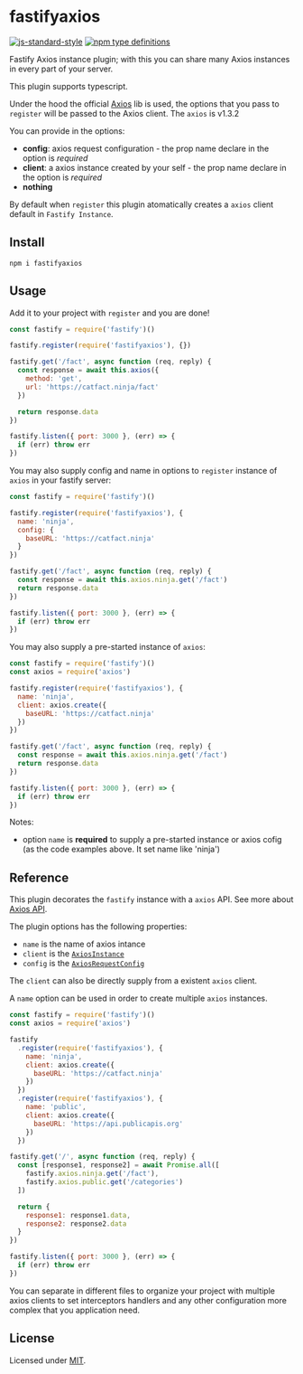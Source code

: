 # fastifyaxios

[![js-standard-style](https://img.shields.io/badge/code%20style-standard-brightgreen.svg?style=flat)](https://standardjs.com/)
[![npm type definitions](https://img.shields.io/static/v1?label=lang&message=typescript_support&color=blue)](https://www.typescriptlang.org)

Fastify Axios instance plugin; with this you can share many Axios instances in every part of your server.

This plugin supports typescript.

Under the hood the official [Axios](https://github.com/axios/axios) lib is used,
the options that you pass to `register` will be passed to the Axios client.
The `axios` is v1.3.2

You can provide in the options:

- **config**: axios request configuration - the prop name declare in the option is _required_
- **client**: a axios instance created by your self - the prop name declare in the option is _required_
- **nothing**

By default when `register` this plugin atomatically creates a `axios` client default in `Fastify Instance`.

## Install

```
npm i fastifyaxios
```

## Usage

Add it to your project with `register` and you are done!

```js
const fastify = require('fastify')()

fastify.register(require('fastifyaxios'), {})

fastify.get('/fact', async function (req, reply) {
  const response = await this.axios({
    method: 'get',
    url: 'https://catfact.ninja/fact'
  })

  return response.data
})

fastify.listen({ port: 3000 }, (err) => {
  if (err) throw err
})
```

You may also supply config and name in options to `register` instance of `axios` in your fastify server:

```js
const fastify = require('fastify')()

fastify.register(require('fastifyaxios'), {
  name: 'ninja',
  config: {
    baseURL: 'https://catfact.ninja'
  }
})

fastify.get('/fact', async function (req, reply) {
  const response = await this.axios.ninja.get('/fact')
  return response.data
})

fastify.listen({ port: 3000 }, (err) => {
  if (err) throw err
})
```

You may also supply a pre-started instance of `axios`:

```js
const fastify = require('fastify')()
const axios = require('axios')

fastify.register(require('fastifyaxios'), {
  name: 'ninja',
  client: axios.create({
    baseURL: 'https://catfact.ninja'
  })
})

fastify.get('/fact', async function (req, reply) {
  const response = await this.axios.ninja.get('/fact')
  return response.data
})

fastify.listen({ port: 3000 }, (err) => {
  if (err) throw err
})
```

Notes:

- option `name` is **required** to supply a pre-started instance or axios cofig (as the code examples above. It set name like 'ninja')

## Reference

This plugin decorates the `fastify` instance with a `axios` API. See more about [Axios API](https://axios-http.com/docs/intro).

The plugin options has the following properties:

- `name` is the name of axios intance
- `client` is the [`AxiosInstance`](https://axios-http.com/docs/instance)
- `config` is the [`AxiosRequestConfig`](https://axios-http.com/docs/req_config)

The `client` can also be directly supply from a existent `axios` client.

A `name` option can be used in order to create multiple `axios` instances.

```js
const fastify = require('fastify')()
const axios = require('axios')

fastify
  .register(require('fastifyaxios'), {
    name: 'ninja',
    client: axios.create({
      baseURL: 'https://catfact.ninja'
    })
  })
  .register(require('fastifyaxios'), {
    name: 'public',
    client: axios.create({
      baseURL: 'https://api.publicapis.org'
    })
  })

fastify.get('/', async function (req, reply) {
  const [response1, response2] = await Promise.all([
    fastify.axios.ninja.get('/fact'),
    fastify.axios.public.get('/categories')
  ])

  return {
    response1: response1.data,
    response2: response2.data
  }
})

fastify.listen({ port: 3000 }, (err) => {
  if (err) throw err
})
```

You can separate in different files to organize your project with multiple axios clients to set interceptors handlers and any other configuration more complex that you application need.

## License

Licensed under [MIT](./LICENSE).
